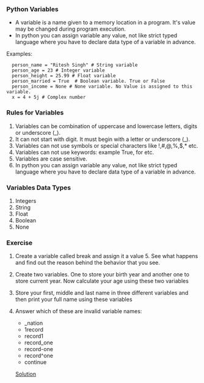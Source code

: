 ### Python Variables
* A variable is a name given to a memory location in a program. It's value may be changed during program execution.
* In python you can assign variable any value, not like strict typed language where you have to declare data type of a variable in advance.

Examples:

      person_name = "Ritesh Singh" # String variable
      person_age = 23 # Integer variable
      person_height = 25.99 # Float variable
      person_married = True  # Boolean variable. True or False
      person_income = None # None variable. No Value is assigned to this variable.
      x = 4 + 5j # Complex number

### Rules for Variables
1. Variables can be combination of uppercase and lowercase letters, digits or underscore (_).
2. It can not start with digit. It must begin with a letter or underscore (_).
3. Variables can not use symbols or special characters like !,#,@,%,$,* etc.
4. Variables can not use keywords: example True, for etc.
5. Variables are case sensitive.
6. In python you can assign variable any value, not like strict typed language where you have to declare data type of a variable in advance.

### Variables Data Types
1. Integers
2. String
3. Float
4. Boolean
5. None

### Exercise
1. Create a variable called break and assign it a value 5. See what happens and find out the reason behind the behavior that you see.
2. Create two variables. One to store your birth year and another one to store current year. Now calculate your age using these two variables
3. Store your first, middle and last name in three different variables and then print your full name using these variables
4. Answer which of these are invalid variable names: 
      * _nation
      * 1record
      * record1
      * record_one
      * record-one
      * record^one
      *  continue
   
   [Solution](https://github.com/riteshsingh84/python/tree/main/Basics/01_variables/exercise.py)

